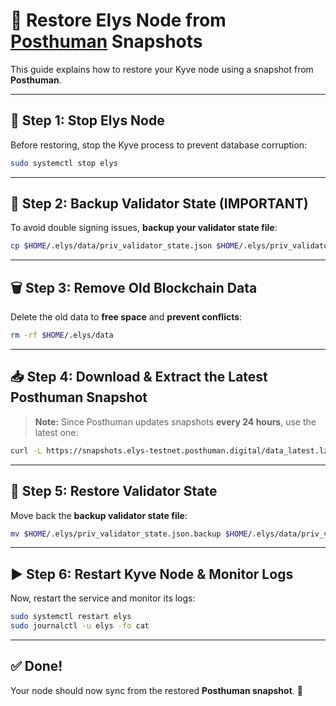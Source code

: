 # 🚀 Restore Elys Node from [Posthuman](https://snapshots.kyve.posthuman.digital/) Snapshots

This guide explains how to restore your Kyve node using a snapshot from **Posthuman**.

---

## **🛑 Step 1: Stop Elys Node**
Before restoring, stop the Kyve process to prevent database corruption:

```bash
sudo systemctl stop elys
```

---

## **📌 Step 2: Backup Validator State (IMPORTANT)**
To avoid double signing issues, **backup your validator state file**:

```bash
cp $HOME/.elys/data/priv_validator_state.json $HOME/.elys/priv_validator_state.json.backup
```

---

## **🗑 Step 3: Remove Old Blockchain Data**
Delete the old data to **free space** and **prevent conflicts**:

```bash
rm -rf $HOME/.elys/data
```

---

## **📥 Step 4: Download & Extract the Latest Posthuman Snapshot**
> **Note:** Since Posthuman updates snapshots **every 24 hours**, use the latest one:

```bash
curl -L https://snapshots.elys-testnet.posthuman.digital/data_latest.lz4 | lz4 -dc - | tar -xf - -C $HOME/.elys
```



---

## **📂 Step 5: Restore Validator State**
Move back the **backup validator state file**:

```bash
mv $HOME/.elys/priv_validator_state.json.backup $HOME/.elys/data/priv_validator_state.json
```

---

## **▶️ Step 6: Restart Kyve Node & Monitor Logs**
Now, restart the service and monitor its logs:

```bash
sudo systemctl restart elys
sudo journalctl -u elys -fo cat
```

---

## **✅ Done!**
Your node should now sync from the restored **Posthuman snapshot**. 🚀 

